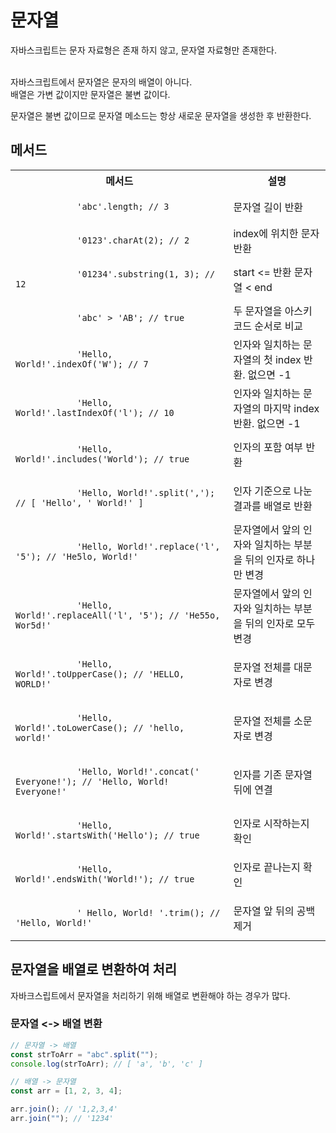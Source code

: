 # 문자열

자바스크립트는 문자 자료형은 존재 하지 않고, 문자열 자료형만 존재한다.

<br>
자바스크립트에서 문자열은 문자의 배열이 아니다.
<br>
배열은 가변 값이지만 문자열은 불변 값이다.
<br>

문자열은 불변 값이므로 문자열 메소드는 항상 새로운 문자열을 생성한 후 반환한다.

## 메서드

<table>
    <tr>
		<th>메서드</th>
		<th>설명</th>
	</tr>
	<tr>
        <td>
           <code lang="javascript">
            'abc'.length; // 3
            </code>
        </td>
        <td>문자열 길이 반환</td>
    </tr>
    <tr>
        <td>
           <code lang="javascript">
            '0123'.charAt(2); // 2
            </code>
        </td>
        <td>index에 위치한 문자 반환</td>
    </tr>
    <tr>
        <td>
           <code lang="javascript">
            '01234'.substring(1, 3); // 12
            </code>
        </td>
        <td>start <= 반환 문자열 < end</td>
    </tr>
    <tr>
        <td>
           <code lang="javascript">
            'abc' > 'AB'; // true  
            </code>
        </td>
        <td>두 문자열을 아스키 코드 순서로 비교</td>
    </tr>
    <tr>
        <td>
           <code lang="javascript">
            'Hello, World!'.indexOf('W'); // 7
            </code>
        </td>
        <td>인자와 일치하는 문자열의 첫 index 반환. 없으면 -1 </td>
    </tr>
    <tr>
        <td>
           <code lang="javascript">
            'Hello, World!'.lastIndexOf('l'); // 10 
            </code>
        </td>
        <td>인자와 일치하는 문자열의 마지막 index 반환. 없으면 -1</td>
    </tr>
    <tr>
        <td>
           <code lang="javascript">
            'Hello, World!'.includes('World'); // true 
            </code>
        </td>
        <td>인자의 포함 여부 반환</td>
    </tr>
    <tr>
        <td>
           <code lang="javascript">
            'Hello, World!'.split(','); // [ 'Hello', ' World!' ]
            </code>
        </td>
        <td>인자 기준으로 나눈 결과를 배열로 반환</td>
    </tr>
    <tr>
        <td>
           <code lang="javascript">
            'Hello, World!'.replace('l', '5'); // 'He5lo, World!'
            </code>
        </td>
        <td>문자열에서 앞의 인자와 일치하는 부분을 뒤의 인자로 하나만 변경</td>
    </tr>
    <tr>
        <td>
           <code lang="javascript">
            'Hello, World!'.replaceAll('l', '5'); // 'He55o, Wor5d!' 
            </code>
        </td>
        <td>문자열에서 앞의 인자와 일치하는 부분을 뒤의 인자로 모두 변경</td>
    </tr>
    <tr>
        <td>
           <code lang="javascript">
            'Hello, World!'.toUpperCase(); // 'HELLO, WORLD!'
            </code>
        </td>
        <td>문자열 전체를 대문자로 변경</td>
    </tr>
    <tr>
        <td>
           <code lang="javascript">
            'Hello, World!'.toLowerCase(); // 'hello, world!' 
            </code>
        </td>
        <td>문자열 전체를 소문자로 변경</td>
    </tr>
    <tr>
        <td>
           <code lang="javascript">
            'Hello, World!'.concat(' Everyone!'); // 'Hello, World! Everyone!'
            </code>
        </td>
        <td>인자를 기존 문자열 뒤에 연결</td>
    </tr>
    <tr>
        <td>
           <code lang="javascript">
            'Hello, World!'.startsWith('Hello'); // true 
            </code>
        </td>
        <td>인자로 시작하는지 확인</td>
    </tr>
    <tr>
        <td>
           <code lang="javascript">
            'Hello, World!'.endsWith('World!'); // true
            </code>
        </td>
        <td>인자로 끝나는지 확인</td>
    </tr>
    <tr>
        <td>
           <code lang="javascript">
            ' Hello, World! '.trim(); // 'Hello, World!' 
            </code>
        </td>
        <td>문자열 앞 뒤의 공백 제거</td>
    </tr>
</table>

## 문자열을 배열로 변환하여 처리

자바크스립트에서 문자열을 처리하기 위해 배열로 변환해야 하는 경우가 많다.

### 문자열 <-> 배열 변환

```javascript
// 문자열 -> 배열
const strToArr = "abc".split("");
console.log(strToArr); // [ 'a', 'b', 'c' ]

// 배열 -> 문자열
const arr = [1, 2, 3, 4];

arr.join(); // '1,2,3,4'
arr.join(""); // '1234'
```
